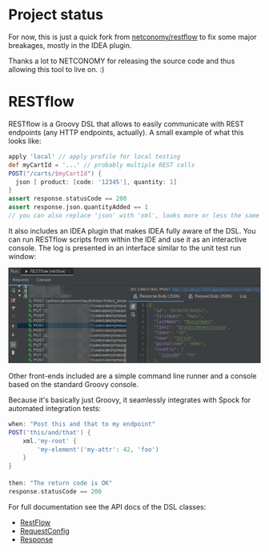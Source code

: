 Project status
==============

For now, this is just a quick fork from
[netconomy/restflow](https://github.com/netconomy/restflow)
to fix some major breakages, mostly in the IDEA plugin.

Thanks a lot to NETCONOMY for releasing the source code and thus allowing this
tool to live on. :)


RESTflow
========

RESTflow is a Groovy DSL that allows to easily communicate with REST
endpoints (any HTTP endpoints, actually). A small example of what this looks
like:

```groovy
apply 'local' // apply profile for local testing
def myCartId = '...' // probably multiple REST calls
POST("/carts/$myCartId") {
  json [ product: [code: '12345'], quantity: 1]
}
assert response.statusCode == 200
assert response.json.quantityAdded == 1
// you can also replace 'json' with 'xml', looks more or less the same
```

It also includes an IDEA plugin that makes IDEA fully aware of the DSL. You
can run RESTflow scripts from within the IDE and use it as an interactive
console. The log is presented in an interface similar to the unit test run
window:

![Screenshot of RESTflow console](doc/restflow-console.png)

Other front-ends included are a simple command line runner and a console
based on the standard Groovy console.

Because it's basically just Groovy, it seamlessly integrates with Spock for
automated integration tests:
 
```groovy
when: "Post this and that to my endpoint"
POST('this/and/that') {
    xml.'my-root' {
        'my-element'('my-attr': 42, 'foo')
    }
}

then: "The return code is OK"
response.statusCode == 200

```

For full documentation see the API docs of the DSL classes:

* [RestFlow](core/src/main/groovy/net/netconomy/tools/restflow/dsl/RestFlow.groovy)
* [RequestConfig](core/src/main/groovy/net/netconomy/tools/restflow/dsl/RequestConfig.groovy)
* [Response](core/src/main/groovy/net/netconomy/tools/restflow/dsl/Response.groovy)
